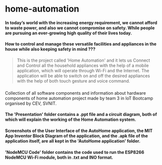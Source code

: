 # home-automation

#### In today’s world with the increasing energy requirement, we cannot afford to waste power, and also we cannot compromise on safety. While people are pursuing an ever-growing high quality of their lives today.
#### How to control and manage these versatile facilities and appliances in the house while also keeping safety in mind ???
#### 
> This is the project called 'Home Automation' and it lets us Connect and Control all the household appliances with the help of a mobile application, which will operate through Wi-Fi and the Internet. The application will be able to switch on and off the desired appliances with the help of both touch gesture and voice command.
### 
### 

Collection of all software components and information about hardware components of home automation project made by team 3 in IoT Bootcamp organised by CEV, SVNIT.

#### The 'Presentation' folder contains a .ppt file and a circuit diagram, both of which will explain the working of the Home Automation system.

#### Screenshots of the User Interface of the AutoHome application, the MIT App Inventor Block Diagram of the application, and the .apk file of the application itself, are all kept in the 'AutoHome application' folder.

#### 'NodeMCU Code' folder contains the code used to run the ESP8266 NodeMCU Wi-Fi module, both in .txt and INO format.
